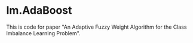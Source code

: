 # Im.AdaBoost
This is code for paper "An Adaptive Fuzzy Weight Algorithm for the Class Imbalance Learning Problem".
